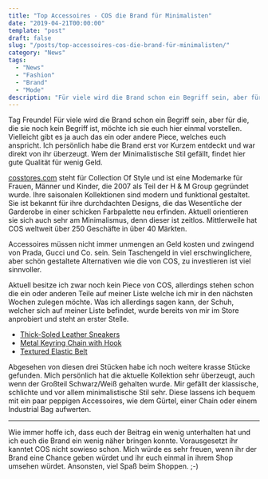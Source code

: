 ```yaml
---
title: "Top Accessoires - COS die Brand für Minimalisten"
date: "2019-04-21T00:00:00"
template: "post"
draft: false
slug: "/posts/top-accessoires-cos-die-brand-für-minimalisten/"
category: "News"
tags:
  - "News"
  - "Fashion"
  - "Brand"
  - "Mode"
description: "Für viele wird die Brand schon ein Begriff sein, aber für die, die sie noch kein Begriff ist, möchte ich sie euch hier einmal vorstellen. Vielleicht gibt es ja auch das ein oder andere Piece, welches euch anspricht."
---
```

Tag Freunde! Für viele wird die Brand schon ein Begriff sein, aber für die, die sie noch kein Begriff ist, möchte ich sie euch hier einmal vorstellen. Vielleicht gibt es ja auch das ein oder andere Piece, welches euch anspricht. Ich persönlich habe die Brand erst vor Kurzem entdeckt und war direkt von ihr überzeugt. Wem der Minimalistische Stil gefällt, findet hier gute Qualität für wenig Geld.

<a href="https://www.cosstores.com/en_eur/" target="_blank">cosstores.com</a> steht für Collection Of Style und ist eine Modemarke für Frauen, Männer und Kinder, die 2007 als Teil der H & M Group gegründet wurde. Ihre saisonalen Kollektionen sind modern und funktional gestaltet. Sie ist bekannt für ihre durchdachten Designs, die das Wesentliche der Garderobe in einer schicken Farbpalette neu erfinden. Aktuell orientieren sie sich auch sehr am Minimalismus, denn dieser ist zeitlos. Mittlerweile hat COS weltweit über 250 Geschäfte in über 40 Märkten.

Accessoires müssen nicht immer unmengen an Geld kosten und zwingend von Prada, Gucci und Co. sein. Sein Taschengeld in viel erschwinglichere, aber schön gestaltete Alternativen wie die von COS, zu investieren ist viel sinnvoller.

Aktuell besitze ich zwar noch kein Piece von COS, allerdings stehen schon die ein oder anderen Teile auf meiner Liste welche ich mir in den nächsten Wochen zulegen möchte. Was ich allerdings sagen kann, der Schuh, welcher sich auf meiner Liste befindet, wurde bereits von mir im Store anprobiert und steht an erster Stelle.

+ <a href="https://www.cosstores.com/en_eur/men/shoes/product.thick-soled-leather-sneakers-black.0635823003.html" target="_blank">Thick-Soled Leather Sneakers</a>
+ <a href="https://www.cosstores.com/en_eur/men/new-accessories/product.metal-keyring-chain-with-hook-silver.0730193001.html" target="_blank">Metal Keyring Chain with Hook</a> 
+ <a href="https://www.cosstores.com/en_eur/men/belts/product.textured-elastic-belt-orange-/-navy.0534296004.html" target="_blank">Textured Elastic Belt</a>

Abgesehen von diesen drei Stücken habe ich noch weitere krasse Stücke gefunden. Mich persönlich hat die aktuelle Kollektion sehr überzeugt, auch wenn der Großteil Schwarz/Weiß gehalten wurde. Mir gefällt der klassische, schlichte und vor allem minimalistische Stil sehr. Diese lassens ich bequem mit ein paar peppigen Accessoires, wie dem Gürtel, einer Chain oder einem Industrial Bag aufwerten.

---

Wie immer hoffe ich, dass euch der Beitrag ein wenig unterhalten hat und ich euch die Brand ein wenig näher bringen konnte. Vorausgesetzt ihr kanntet COS nicht sowieso schon. Mich würde es sehr freuen, wenn ihr der Brand eine Chance geben würdet und ihr euch einmal in ihrem Shop umsehen würdet. Ansonsten, viel Spaß beim Shoppen. ;-)
